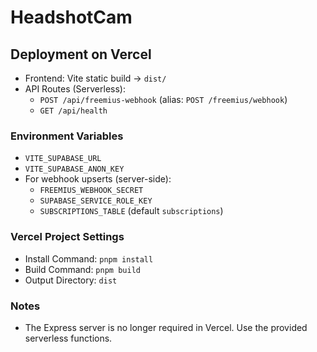# HeadshotCam

## Deployment on Vercel

- Frontend: Vite static build → `dist/`
- API Routes (Serverless):
  - `POST /api/freemius-webhook` (alias: `POST /freemius/webhook`)
  - `GET /api/health`

### Environment Variables
- `VITE_SUPABASE_URL`
- `VITE_SUPABASE_ANON_KEY`
- For webhook upserts (server-side):
  - `FREEMIUS_WEBHOOK_SECRET`
  - `SUPABASE_SERVICE_ROLE_KEY`
  - `SUBSCRIPTIONS_TABLE` (default `subscriptions`)

### Vercel Project Settings
- Install Command: `pnpm install`
- Build Command: `pnpm build`
- Output Directory: `dist`

### Notes
- The Express server is no longer required in Vercel. Use the provided serverless functions. 